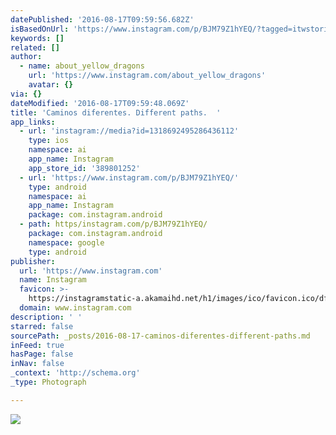 ```yaml
---
datePublished: '2016-08-17T09:59:56.682Z'
isBasedOnUrl: 'https://www.instagram.com/p/BJM79Z1hYEQ/?tagged=itwstories'
keywords: []
related: []
author:
  - name: about_yellow_dragons
    url: 'https://www.instagram.com/about_yellow_dragons'
    avatar: {}
via: {}
dateModified: '2016-08-17T09:59:48.069Z'
title: 'Caminos diferentes. Different paths.  '
app_links:
  - url: 'instagram://media?id=1318692495286436112'
    type: ios
    namespace: ai
    app_name: Instagram
    app_store_id: '389801252'
  - url: 'https://www.instagram.com/p/BJM79Z1hYEQ/'
    type: android
    namespace: ai
    app_name: Instagram
    package: com.instagram.android
  - path: https/instagram.com/p/BJM79Z1hYEQ/
    package: com.instagram.android
    namespace: google
    type: android
publisher:
  url: 'https://www.instagram.com'
  name: Instagram
  favicon: >-
    https://instagramstatic-a.akamaihd.net/h1/images/ico/favicon.ico/dfa85bb1fd63.ico
  domain: www.instagram.com
description: ' '
starred: false
sourcePath: _posts/2016-08-17-caminos-diferentes-different-paths.md
inFeed: true
hasPage: false
inNav: false
_context: 'http://schema.org'
_type: Photograph

---
```

![ ](https://imgflo.herokuapp.com/graph/vahj1ThiexotieMo/3a1d0ca2caaee74fbba777d6f2413a0c/croprotate.jpg?cropheight=438&cropwidth=640&degrees=0&input=https%3A%2F%2Fscontent.cdninstagram.com%2Ft51.2885-15%2Fs640x640%2Fsh0.08%2Fe35%2F13671951_504664063063662_190794118_n.jpg%3Fig_cache_key%3DMTMxODY5MjQ5NTI4NjQzNjExMg%253D%253D.2&x=0&y=103)